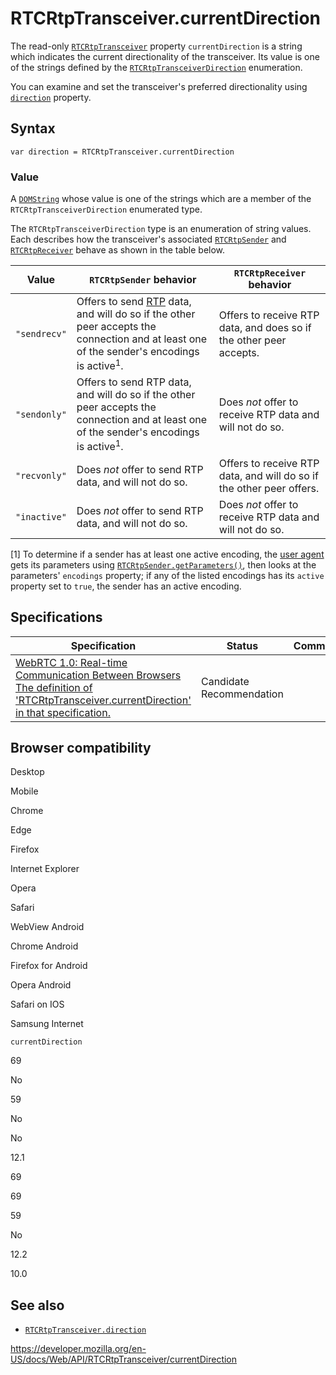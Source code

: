 RTCRtpTransceiver.currentDirection
==================================

The read-only [`RTCRtpTransceiver`](../rtcrtptransceiver) property `currentDirection` is a string which indicates the current directionality of the transceiver. Its value is one of the strings defined by the [`RTCRtpTransceiverDirection`](../rtcrtptransceiverdirection) enumeration.

You can examine and set the transceiver's preferred directionality using [`direction`](direction) property.

Syntax
------

    var direction = RTCRtpTransceiver.currentDirection

### Value

A [`DOMString`](../domstring) whose value is one of the strings which are a member of the `RTCRtpTransceiverDirection` enumerated type.

The `RTCRtpTransceiverDirection` type is an enumeration of string values. Each describes how the transceiver's associated [`RTCRtpSender`](../rtcrtpsender) and [`RTCRtpReceiver`](../rtcrtpreceiver) behave as shown in the table below.

<table><thead><tr class="header"><th>Value</th><th><code>RTCRtpSender</code> behavior</th><th><code>RTCRtpReceiver</code> behavior</th></tr></thead><tbody><tr class="odd"><td><span id="sendrecv"><code>"sendrecv"</code></span></td><td>Offers to send <a href="https://developer.mozilla.org/en-US/docs/Glossary/RTP">RTP</a> data, and will do so if the other peer accepts the connection and at least one of the sender's encodings is active<sup>1</sup>.</td><td>Offers to receive RTP data, and does so if the other peer accepts.</td></tr><tr class="even"><td><span id="sendonly"><code>"sendonly"</code></span></td><td>Offers to send RTP data, and will do so if the other peer accepts the connection and at least one of the sender's encodings is active<sup>1</sup>.</td><td>Does <em>not</em> offer to receive RTP data and will not do so.</td></tr><tr class="odd"><td><span id="recvonly"><code>"recvonly"</code></span></td><td>Does <em>not</em> offer to send RTP data, and will not do so.</td><td>Offers to receive RTP data, and will do so if the other peer offers.</td></tr><tr class="even"><td><span id="inactive"><code>"inactive"</code></span></td><td>Does <em>not</em> offer to send RTP data, and will not do so.</td><td>Does <em>not</em> offer to receive RTP data and will not do so.</td></tr></tbody></table>

\[1\] To determine if a sender has at least one active encoding, the [user agent](https://developer.mozilla.org/en-US/docs/Glossary/User_agent) gets its parameters using [`RTCRtpSender.getParameters()`](../rtcrtpsender/getparameters), then looks at the parameters' <span class="page-not-created">`encodings`</span> property; if any of the listed encodings has its <span class="page-not-created">`active`</span> property set to `true`, the sender has an active encoding.

Specifications
--------------

<table><thead><tr class="header"><th>Specification</th><th>Status</th><th>Comment</th></tr></thead><tbody><tr class="odd"><td><a href="https://w3c.github.io/webrtc-pc/#dom-rtcrtptransceiver-currentdirection">WebRTC 1.0: Real-time Communication Between Browsers<br />
<span class="small">The definition of 'RTCRtpTransceiver.currentDirection' in that specification.</span></a></td><td><span class="spec-cr">Candidate Recommendation</span></td><td></td></tr></tbody></table>

Browser compatibility
---------------------

Desktop

Mobile

Chrome

Edge

Firefox

Internet Explorer

Opera

Safari

WebView Android

Chrome Android

Firefox for Android

Opera Android

Safari on IOS

Samsung Internet

`currentDirection`

69

No

59

No

No

12.1

69

69

59

No

12.2

10.0

See also
--------

-   [`RTCRtpTransceiver.direction`](direction)

<a href="https://developer.mozilla.org/en-US/docs/Web/API/RTCRtpTransceiver/currentDirection" class="_attribution-link">https://developer.mozilla.org/en-US/docs/Web/API/RTCRtpTransceiver/currentDirection</a>
